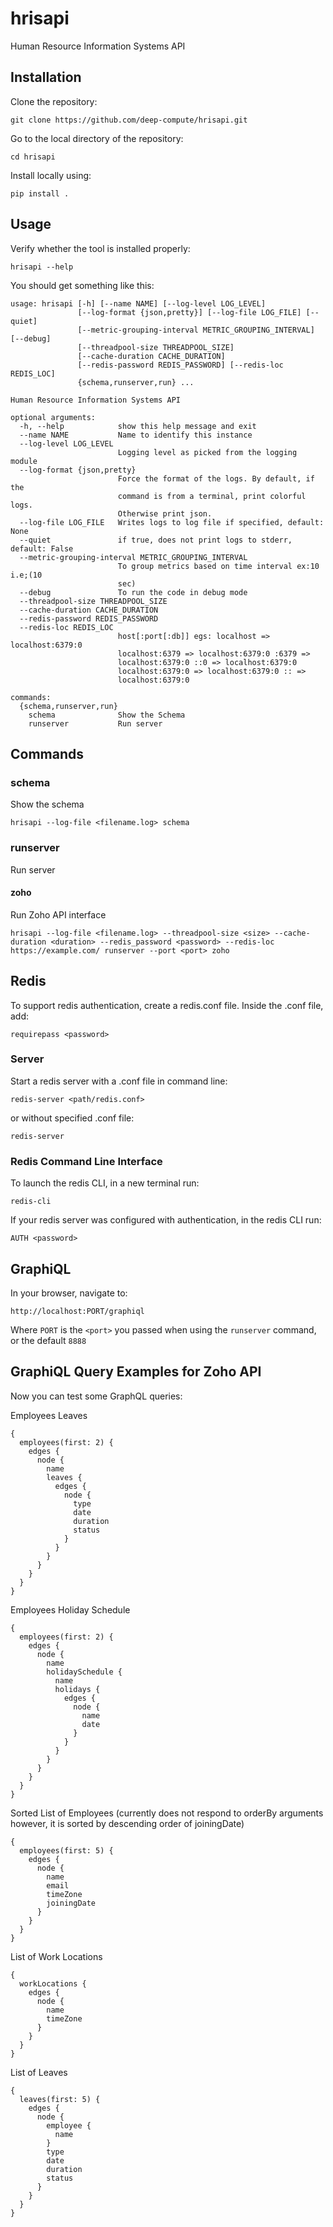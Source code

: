 # hrisapi
Human Resource Information Systems API

## Installation
Clone the repository:
```
git clone https://github.com/deep-compute/hrisapi.git
```
Go to the local directory of the repository:
```
cd hrisapi
```
Install locally using:
```
pip install .
```

## Usage
Verify whether the tool is installed properly:
```
hrisapi --help
```

You should get something like this:
```
usage: hrisapi [-h] [--name NAME] [--log-level LOG_LEVEL]
               [--log-format {json,pretty}] [--log-file LOG_FILE] [--quiet]
               [--metric-grouping-interval METRIC_GROUPING_INTERVAL] [--debug]
               [--threadpool-size THREADPOOL_SIZE]
               [--cache-duration CACHE_DURATION]
               [--redis-password REDIS_PASSWORD] [--redis-loc REDIS_LOC]
               {schema,runserver,run} ...

Human Resource Information Systems API

optional arguments:
  -h, --help            show this help message and exit
  --name NAME           Name to identify this instance
  --log-level LOG_LEVEL
                        Logging level as picked from the logging module
  --log-format {json,pretty}
                        Force the format of the logs. By default, if the
                        command is from a terminal, print colorful logs.
                        Otherwise print json.
  --log-file LOG_FILE   Writes logs to log file if specified, default: None
  --quiet               if true, does not print logs to stderr, default: False
  --metric-grouping-interval METRIC_GROUPING_INTERVAL
                        To group metrics based on time interval ex:10 i.e;(10
                        sec)
  --debug               To run the code in debug mode
  --threadpool-size THREADPOOL_SIZE
  --cache-duration CACHE_DURATION
  --redis-password REDIS_PASSWORD
  --redis-loc REDIS_LOC
                        host[:port[:db]] egs: localhost => localhost:6379:0
                        localhost:6379 => localhost:6379:0 :6379 =>
                        localhost:6379:0 ::0 => localhost:6379:0
                        localhost:6379:0 => localhost:6379:0 :: =>
                        localhost:6379:0

commands:
  {schema,runserver,run}
    schema              Show the Schema
    runserver           Run server
```

## Commands

### schema
Show the schema
```
hrisapi --log-file <filename.log> schema
```

### runserver
Run server

#### zoho
Run Zoho API interface
```
hrisapi --log-file <filename.log> --threadpool-size <size> --cache-duration <duration> --redis_password <password> --redis-loc https://example.com/ runserver --port <port> zoho
```

## Redis
To support redis authentication, create a redis.conf file. Inside the .conf file, add:
```
requirepass <password>
```

### Server
Start a redis server with a .conf file in command line:
```
redis-server <path/redis.conf>
```
or without specified .conf file:
```
redis-server
```

### Redis Command Line Interface
To launch the redis CLI, in a new terminal run:
```
redis-cli
```

If your redis server was configured with authentication, in the redis CLI run:
```
AUTH <password>
```


## GraphiQL
In your browser, navigate to:
```
http://localhost:PORT/graphiql
```
Where ```PORT``` is the ```<port>``` you passed when using the ```runserver``` command, or the default ```8888```

## GraphiQL Query Examples for Zoho API
Now you can test some GraphQL queries:

Employees Leaves
```
{
  employees(first: 2) {
    edges {
      node {
        name
        leaves {
          edges {
            node {
              type
              date
              duration
              status
            }
          }
        }
      }
    }
  }
}
```

Employees Holiday Schedule
```
{
  employees(first: 2) {
    edges {
      node {
        name
        holidaySchedule {
          name
          holidays {
            edges {
              node {
                name
                date
              }
            }
          }
        }
      }
    }
  }
}
```

Sorted List of Employees (currently does not respond to orderBy arguments however, it is sorted by descending order of joiningDate)
```
{
  employees(first: 5) {
    edges {
      node {
        name
        email
        timeZone
        joiningDate
      }
    }
  }
}
```

List of Work Locations
```
{
  workLocations {
    edges {
      node {
        name
        timeZone
      }
    }
  }
}
```

List of Leaves
```
{
  leaves(first: 5) {
    edges {
      node {
        employee {
          name
        }
        type
        date
        duration
        status
      }
    }
  }
}
```
